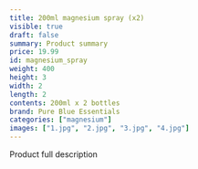 ```yaml
---
title: 200ml magnesium spray (x2)
visible: true
draft: false
summary: Product summary
price: 19.99
id: magnesium_spray
weight: 400
height: 3
width: 2
length: 2
contents: 200ml x 2 bottles
brand: Pure Blue Essentials
categories: ["magnesium"]
images: ["1.jpg", "2.jpg", "3.jpg", "4.jpg"]
---
```

Product full description
